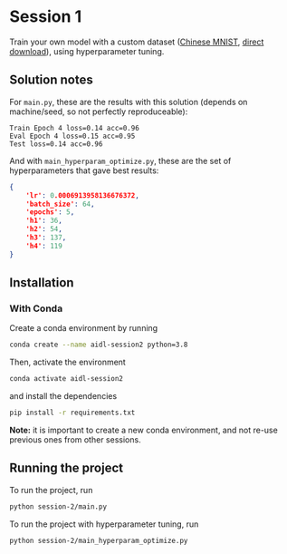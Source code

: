 # Session 1

Train your own model with a custom dataset ([Chinese MNIST](https://www.kaggle.com/gpreda/chinese-mnist), [direct download](https://www.kaggle.com/api/v1/datasets/download/gpreda/chinese-mnist)), using hyperparameter tuning.



## Solution notes

For `main.py`, these are the results with this solution (depends on machine/seed, so not perfectly reproduceable):

```
Train Epoch 4 loss=0.14 acc=0.96
Eval Epoch 4 loss=0.15 acc=0.95
Test loss=0.14 acc=0.96
```

And with `main_hyperparam_optimize.py`, these are the set of hyperparameters that gave best results:

```json
{
    'lr': 0.0006913958136676372,
    'batch_size': 64,
    'epochs': 5,
    'h1': 36,
    'h2': 54,
    'h3': 137,
    'h4': 119
}
```


## Installation
### With Conda
Create a conda environment by running

```bash
conda create --name aidl-session2 python=3.8
```
Then, activate the environment
```bash
conda activate aidl-session2
```
and install the dependencies
```bash
pip install -r requirements.txt
```

**Note:** it is important to create a new conda environment, and not re-use previous ones from other sessions.

## Running the project

To run the project, run
```bash
python session-2/main.py
```
To run the project with hyperparameter tuning, run
```bash
python session-2/main_hyperparam_optimize.py
```
